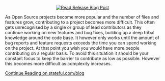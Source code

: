<p align="center">
  <a title="Read Release Blog Post" href="https://www.youtube.com/watch?v=UQPb73Zz9qk">
    <img src="https://www.stateful.com/_next/image?url=https%3A%2F%2Fmedia.graphassets.com%2FEpEQOszQT8Crm0G0mGmG&w=1920&q=75" alt="Read Release Blog Post" />
  </a>
</p>

As Open Source projects become more popular and the number of files and features grow, contributing to a project becomes more difficult. This often gets unrecognised by a single or group of lead contributors as they continue working on new features and bug fixes, building up a deep tribal knowledge around the code base. It however only works until the amount of bug reports and feature requests exceeds the time you can spend working on the project. At that point you wish you would have more people contributing on a regular basis. To avoid this situation it should be your constant focus to keep the barrier to contribute as low as possible. However this becomes more difficult as complexity increases.

[Continue Reading on stateful.com/blog](https://www.stateful.com/blog/use-vs-code-for-bug-reporting-to-lower-the-entry-bar-for-new-contributors)
